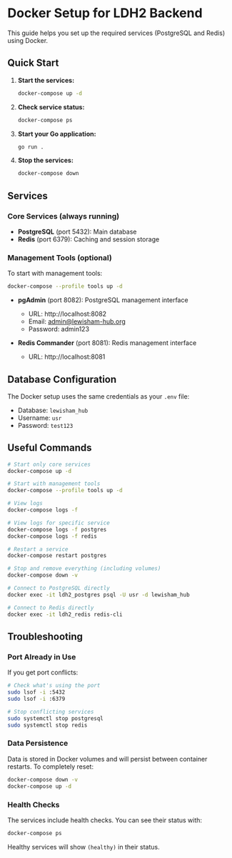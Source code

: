 # Docker Setup for LDH2 Backend

This guide helps you set up the required services (PostgreSQL and Redis) using Docker.

## Quick Start

1. **Start the services:**
   ```bash
   docker-compose up -d
   ```

2. **Check service status:**
   ```bash
   docker-compose ps
   ```

3. **Start your Go application:**
   ```bash
   go run .
   ```

4. **Stop the services:**
   ```bash
   docker-compose down
   ```

## Services

### Core Services (always running)
- **PostgreSQL** (port 5432): Main database
- **Redis** (port 6379): Caching and session storage

### Management Tools (optional)
To start with management tools:
```bash
docker-compose --profile tools up -d
```

- **pgAdmin** (port 8082): PostgreSQL management interface
  - URL: http://localhost:8082
  - Email: admin@lewisham-hub.org
  - Password: admin123

- **Redis Commander** (port 8081): Redis management interface
  - URL: http://localhost:8081

## Database Configuration

The Docker setup uses the same credentials as your `.env` file:
- Database: `lewisham_hub`
- Username: `usr`
- Password: `test123`

## Useful Commands

```bash
# Start only core services
docker-compose up -d

# Start with management tools
docker-compose --profile tools up -d

# View logs
docker-compose logs -f

# View logs for specific service
docker-compose logs -f postgres
docker-compose logs -f redis

# Restart a service
docker-compose restart postgres

# Stop and remove everything (including volumes)
docker-compose down -v

# Connect to PostgreSQL directly
docker exec -it ldh2_postgres psql -U usr -d lewisham_hub

# Connect to Redis directly
docker exec -it ldh2_redis redis-cli
```

## Troubleshooting

### Port Already in Use
If you get port conflicts:
```bash
# Check what's using the port
sudo lsof -i :5432
sudo lsof -i :6379

# Stop conflicting services
sudo systemctl stop postgresql
sudo systemctl stop redis
```

### Data Persistence
Data is stored in Docker volumes and will persist between container restarts. To completely reset:
```bash
docker-compose down -v
docker-compose up -d
```

### Health Checks
The services include health checks. You can see their status with:
```bash
docker-compose ps
```

Healthy services will show `(healthy)` in their status. 